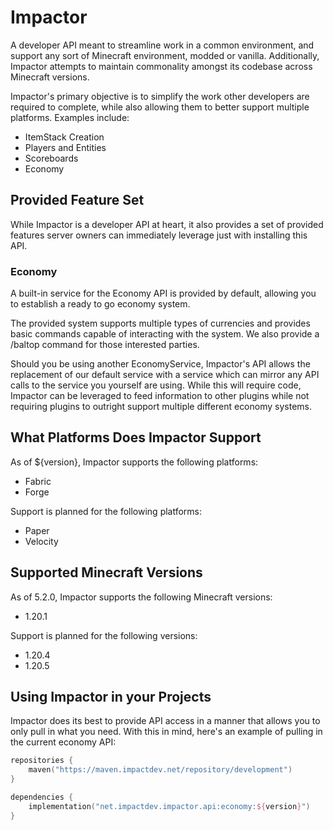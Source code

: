 # Impactor

A developer API meant to streamline work in a common environment, and support any sort of Minecraft environment, modded or vanilla.
Additionally, Impactor attempts to maintain commonality amongst its codebase across Minecraft versions.

Impactor's primary objective is to simplify the work other developers are required to complete, while also
allowing them to better support multiple platforms. Examples include:

- ItemStack Creation
- Players and Entities
- Scoreboards
- Economy

## Provided Feature Set
While Impactor is a developer API at heart, it also provides a set of provided features server owners can 
immediately leverage just with installing this API.

### Economy
A built-in service for the Economy API is provided by default, allowing you to establish a ready to go
economy system. 

The provided system supports multiple types of currencies and provides basic commands capable of interacting
with the system. We also provide a /baltop command for those interested parties.

Should you be using another EconomyService, Impactor's API allows the replacement of our default service
with a service which can mirror any API calls to the service you yourself are using. While this will
require code, Impactor can be leveraged to feed information to other plugins while not requiring plugins
to outright support multiple different economy systems.

## What Platforms Does Impactor Support
As of ${version}, Impactor supports the following platforms:
- Fabric
- Forge

Support is planned for the following platforms:
- Paper
- Velocity

## Supported Minecraft Versions
As of 5.2.0, Impactor supports the following Minecraft versions:
- 1.20.1

Support is planned for the following versions:
- 1.20.4
- 1.20.5

## Using Impactor in your Projects
Impactor does its best to provide API access in a manner that allows you to only pull in what you need. With this
in mind, here's an example of pulling in the current economy API:

```kotlin
repositories {
    maven("https://maven.impactdev.net/repository/development")
}

dependencies {
    implementation("net.impactdev.impactor.api:economy:${version}")
}
```
